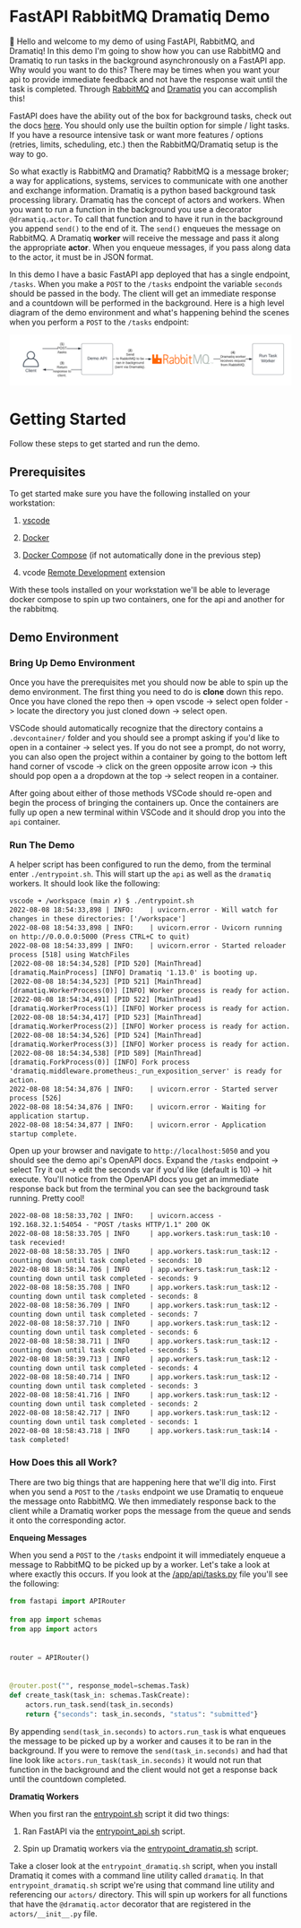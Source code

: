 # FastAPI RabbitMQ Dramatiq Demo
 
:wave: Hello and welcome to my demo of using FastAPI, RabbitMQ, and Dramatiq!  In this demo I'm going to show how you can use RabbitMQ and Dramatiq to run tasks in the background asynchronously on a FastAPI app.  Why would you want to do this?  There may be times when you want your api to provide immediate feedback and not have the response wait until the task is completed.  Through [RabbitMQ](https://www.rabbitmq.com/) and [Dramatiq](https://dramatiq.io/) you can accomplish this!  

FastAPI does have the ability out of the box for background tasks, check out the docs [here](https://fastapi.tiangolo.com/tutorial/background-tasks/).  You should only use the builtin option for simple / light tasks.  If you have a resource intensive task or want more features / options (retries, limits, scheduling, etc.) then the RabbitMQ/Dramatiq setup is the way to go.

So what exactly is RabbitMQ and Dramatiq?  RabbitMQ is a message broker; a way for applications, systems, services to communicate with one another and exchange information.  Dramatiq is a python based background task processing library.  Dramatiq has the concept of actors and workers.  When you want to run a function in the background you use a decorator `@dramatiq.actor`.  To call that function and to have it run in the background you append `send()` to the end of it.  The `send()` enqueues the message on RabbitMQ.  A Dramatiq **worker** will receive the message and pass it along the appropriate **actor**.  When you enqueue messages, if you pass along data to the actor, it must be in JSON format.

In this demo I have a basic FastAPI app deployed that has a single endpoint, `/tasks`.  When you make a `POST` to the `/tasks` endpoint the variable `seconds` should be passed in the body.  The client will get an immediate response and a countdown will be performed in the background.  Here is a high level diagram of the demo environment and what's happening behind the scenes when you perform a `POST` to the `/tasks` endpoint:

![Demo](docs/demo.png)

# Getting Started

Follow these steps to get started and run the demo.

## Prerequisites

To get started make sure you have the following installed on your workstation:

1. [vscode](https://code.visualstudio.com/download)

2. [Docker](https://docs.docker.com/get-docker/)

3. [Docker Compose](https://docs.docker.com/compose/install/) (if not automatically done in the previous step)

4. vcode [Remote Development](https://marketplace.visualstudio.com/items?itemName=ms-vscode-remote.vscode-remote-extensionpack) extension

With these tools installed on your workstation we'll be able to leverage docker compose to spin up two containers, one for the api and another for the rabbitmq.

## Demo Environment

### Bring Up Demo Environment

Once you have the prerequisites met you should now be able to spin up the demo environment.  The first thing you need to do is **clone** down this repo.  Once you have cloned the repo then -> open vscode -> select open folder -> locate the directory you just cloned down -> select open.  

VSCode should automatically recognize that the directory contains a `.devcontainer/` folder and you should see a prompt asking if you'd like to open in a container -> select yes.  If you do not see a prompt, do not worry, you can also open the project within a container by going to the bottom left hand corner of vscode -> click on the green opposite arrow icon -> this should pop open a a dropdown at the top -> select reopen in a container.

After going about either of those methods VSCode should re-open and begin the process of bringing the containers up.  Once the containers are fully up open a new terminal within VSCode and it should drop you into the `api` container.

### Run The Demo

A helper script has been configured to run the demo, from the terminal enter `./entrypoint.sh`.  This will start up the `api` as well as the `dramatiq` workers.  It should look like the following:

```shell
vscode ➜ /workspace (main ✗) $ ./entrypoint.sh
2022-08-08 18:54:33,898 | INFO:    | uvicorn.error - Will watch for changes in these directories: ['/workspace']
2022-08-08 18:54:33,898 | INFO:    | uvicorn.error - Uvicorn running on http://0.0.0.0:5000 (Press CTRL+C to quit)
2022-08-08 18:54:33,899 | INFO:    | uvicorn.error - Started reloader process [518] using WatchFiles
[2022-08-08 18:54:34,528] [PID 520] [MainThread] [dramatiq.MainProcess] [INFO] Dramatiq '1.13.0' is booting up.
[2022-08-08 18:54:34,523] [PID 521] [MainThread] [dramatiq.WorkerProcess(0)] [INFO] Worker process is ready for action.
[2022-08-08 18:54:34,491] [PID 522] [MainThread] [dramatiq.WorkerProcess(1)] [INFO] Worker process is ready for action.
[2022-08-08 18:54:34,417] [PID 523] [MainThread] [dramatiq.WorkerProcess(2)] [INFO] Worker process is ready for action.
[2022-08-08 18:54:34,526] [PID 524] [MainThread] [dramatiq.WorkerProcess(3)] [INFO] Worker process is ready for action.
[2022-08-08 18:54:34,538] [PID 589] [MainThread] [dramatiq.ForkProcess(0)] [INFO] Fork process 'dramatiq.middleware.prometheus:_run_exposition_server' is ready for action.
2022-08-08 18:54:34,876 | INFO:    | uvicorn.error - Started server process [526]
2022-08-08 18:54:34,876 | INFO:    | uvicorn.error - Waiting for application startup.
2022-08-08 18:54:34,877 | INFO:    | uvicorn.error - Application startup complete.
```

Open up your browser and navigate to `http://localhost:5050` and you should see the demo api's OpenAPI docs.  Expand the `/tasks` endpoint -> select Try it out -> edit the seconds var if you'd like (default is 10) -> hit execute.  You'll notice from the OpenAPI docs you get an immediate response back but from the terminal you can see the background task running.  Pretty cool!

```shell
2022-08-08 18:58:33,702 | INFO:    | uvicorn.access - 192.168.32.1:54054 - "POST /tasks HTTP/1.1" 200 OK
2022-08-08 18:58:33.705 | INFO     | app.workers.task:run_task:10 - task recevied!
2022-08-08 18:58:33.705 | INFO     | app.workers.task:run_task:12 - counting down until task completed - seconds: 10
2022-08-08 18:58:34.706 | INFO     | app.workers.task:run_task:12 - counting down until task completed - seconds: 9
2022-08-08 18:58:35.708 | INFO     | app.workers.task:run_task:12 - counting down until task completed - seconds: 8
2022-08-08 18:58:36.709 | INFO     | app.workers.task:run_task:12 - counting down until task completed - seconds: 7
2022-08-08 18:58:37.710 | INFO     | app.workers.task:run_task:12 - counting down until task completed - seconds: 6
2022-08-08 18:58:38.711 | INFO     | app.workers.task:run_task:12 - counting down until task completed - seconds: 5
2022-08-08 18:58:39.713 | INFO     | app.workers.task:run_task:12 - counting down until task completed - seconds: 4
2022-08-08 18:58:40.714 | INFO     | app.workers.task:run_task:12 - counting down until task completed - seconds: 3
2022-08-08 18:58:41.716 | INFO     | app.workers.task:run_task:12 - counting down until task completed - seconds: 2
2022-08-08 18:58:42.717 | INFO     | app.workers.task:run_task:12 - counting down until task completed - seconds: 1
2022-08-08 18:58:43.718 | INFO     | app.workers.task:run_task:14 - task completed!
```

### How Does this all Work?

There are two big things that are happening here that we'll dig into.  First when you send a `POST` to the `/tasks` endpoint we use Dramatiq to enqueue the message onto RabbitMQ.  We then immediately response back to the client while a Dramatiq worker pops the message from the queue and sends it onto the corresponding actor.  

**Enqueing Messages**

When you send a `POST` to the `/tasks` endpoint it will immediately enqueue a message to RabbitMQ to be picked up by a worker.  Let's take a look at where exactly this occurs.  If you look at the [/app/api/tasks.py](https://github.com/briantsaunders/rabbitmq-dramatiq-demo/blob/main/app/api/tasks.py) file you'll see the following:

```python
from fastapi import APIRouter

from app import schemas
from app import actors


router = APIRouter()


@router.post("", response_model=schemas.Task)
def create_task(task_in: schemas.TaskCreate):
    actors.run_task.send(task_in.seconds)
    return {"seconds": task_in.seconds, "status": "submitted"}
```

By appending `send(task_in.seconds)` to `actors.run_task` is what enqueues the message to be picked up by a worker and causes it to be ran in the background.  If you were to remove the `send(task_in.seconds)` and had that line look like `actors.run_task(task_in.seconds)` it would not run that function in the background and the client would not get a response back until the countdown completed.

**Dramatiq Workers**

When you first ran the [entrypoint.sh](https://github.com/briantsaunders/rabbitmq-dramatiq-demo/blob/main/entrypoint.sh) script it did two things:

  1. Ran FastAPI via the [entrypoint_api.sh](https://github.com/briantsaunders/rabbitmq-dramatiq-demo/blob/main/entrypoint_api.sh) script.

  2. Spin up Dramatiq workers via the [entrypoint_dramatiq.sh](https://github.com/briantsaunders/rabbitmq-dramatiq-demo/blob/main/entrypoint_dramatiq.sh) script.

Take a closer look at the `entrypoint_dramatiq.sh` script, when you install Dramatiq it comes with a command line utility called `dramatiq`.  In that `entrypoint_dramatiq.sh` script we're using that command line utility and referencing our `actors/` directory.  This will spin up workers for all functions that have the `@dramatiq.actor` decorator that are registered in the `actors/__init__.py` file.



